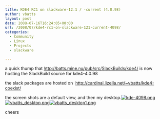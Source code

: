 ```yaml
---
title: KDE4 RC1 on slackware-12.1 / -current (4.0.98)
author: vbatts
layout: post
date: 2008-07-16T16:24:05+00:00
url: /2008/07/kde4-rc1-on-slackware-121-current-4098/
categories:
  - Community
  - Linux
  - Projects
  - slackware

---
```

a quick thump that <http://batts.mine.nu/pub/src/SlackBuilds/kde4/> is now hosting the SlackBuild source for kde4-4.0.98

the slack packages are hosted on  <http://cardinal.lizella.net/~vbatts/kde4-coexist/>

the screen shots are a default view, and then my desktop.[![kde-4098.png][1]][2][![vbatts_desktop.png][3]][4][![vbatts_desktop1.png][5]][6]

cheers

 [1]: http://blog.batts.mine.nu/wp-content/uploads/2008/07/kde-4098.thumbnail.png
 [2]: http://blog.batts.mine.nu/wp-content/uploads/2008/07/kde-4098.png "kde-4098.png"
 [3]: http://blog.batts.mine.nu/wp-content/uploads/2008/07/vbatts_desktop.thumbnail.png
 [4]: http://blog.batts.mine.nu/wp-content/uploads/2008/07/vbatts_desktop.png "vbatts_desktop.png"
 [5]: http://blog.batts.mine.nu/wp-content/uploads/2008/07/vbatts_desktop1.thumbnail.png
 [6]: http://blog.batts.mine.nu/wp-content/uploads/2008/07/vbatts_desktop1.png "vbatts_desktop1.png"